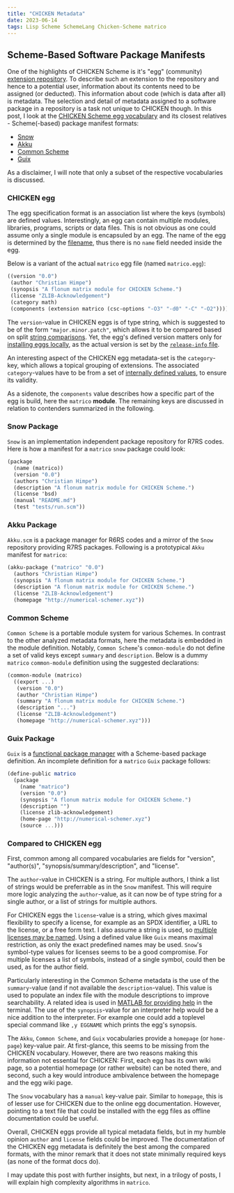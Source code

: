 ```yaml
---
title: "CHICKEN Metadata"
date: 2023-06-14
tags: Lisp Scheme SchemeLang Chicken-Scheme matrico
---
```


## Scheme-Based Software Package Manifests

One of the highlights of CHICKEN Scheme is it's "egg" (community) [extension repository](http://eggs.call-cc.org/5/).
To describe such an extension to the repository and hence to a potential user,
information about its contents need to be assigned (or deducted).
This information about code (which is data after all) is metadata.
The selection and detail of metadata assigned to a software package in a repository is a task not unique to CHICKEN though.
In this post, I look at the [CHICKEN Scheme egg vocabulary](http://wiki.call-cc.org/man/5/Egg%20specification%20format) and its closest relatives - Scheme(-based) package manifest formats:

* [Snow](https://snow-fort.org/doc/spec/)
* [Akku](https://gitlab.com/akkuscm/akku/-/blob/master/Akku.manifest)
* [Common Scheme](http://synthcode.com/scheme/common-scheme/doc/common-scheme-Z-H-6.html#node_sec_6.3.10)
* [Guix](https://guix.gnu.org/en/cookbook/en/html_node/A-_0060_0060Hello-World_0027_0027-package.html)

As a disclaimer, I will note that only a subset of the respective vocabularies is discussed.

### CHICKEN egg

The egg specification format is an association list where the keys (symbols) are defined values.
Interestingly, an egg can contain multiple modules, libraries, programs, scripts or data files.
This is not obvious as one could assume only a single module is encapsuled by an egg.
The name of the egg is determined by the [filename](http://wiki.call-cc.org/man/5/Extensions#creating-eggs),
thus there is no `name` field needed inside the egg.

Below is a variant of the actual `matrico` egg file (named `matrico.egg`):

```scheme
((version "0.0")
 (author "Christian Himpe")
 (synopsis "A flonum matrix module for CHICKEN Scheme.")
 (license "ZLIB-Acknowledgement")
 (category math)
 (components (extension matrico (csc-options "-O3" "-d0" "-C" "-O2"))))
```

The `version`-value in CHICKEN eggs is of type string, which is suggested to be of the form `"major.minor.patch"`,
which allows it to be compared based on split [string comparisons](http://api.call-cc.org/5/doc/semantic-version/version-compare).
Yet, the egg's defined version matters only for [installing eggs locally](http://wiki.call-cc.org/man/5/Egg%20specification%20format#version),
as the actual version is set by the [`release-info` file](http://wiki.call-cc.org/releasing-your-egg#creating-a-release-info-file).

An interesting aspect of the CHICKEN egg metadata-set is the `category`-key,
which allows a topical grouping of extensions.
The associated `category`-values have to be from a set of [internally defined values](http://wiki.call-cc.org/eggs%20tutorial#egg-categories),
to ensure its validity.

As a sidenote, the `components` value describes how a specific part of the egg is build, here the `matrico` **module**.
The remaining keys are discussed in relation to contenders summarized in the following.

### Snow Package

`Snow` is an implementation independent package repository for R7RS codes.
Here is how a manifest for a `matrico` `snow` package could look:

```scheme
(package
  (name (matrico))
  (version "0.0")
  (authors "Christian Himpe")
  (description "A flonum matrix module for CHICKEN Scheme.")
  (license 'bsd)
  (manual "README.md")
  (test "tests/run.scm"))
```

### Akku Package

`Akku.scm` is a package manager for R6RS codes and a mirror of the `Snow` repository providing R7RS packages.
Following is a prototypical `Akku` manifest for `matrico`:

```scheme
(akku-package ("matrico" "0.0")
  (authors "Christian Himpe")
  (synopsis "A flonum matrix module for CHICKEN Scheme.")
  (description "A flonum matrix module for CHICKEN Scheme.")
  (license "ZLIB-Acknowledgement")
  (homepage "http://numerical-schemer.xyz"))
```

### Common Scheme

`Common Scheme` is a portable module system for various Schemes.
In contrast to the other analyzed metadata formats,
here the metadata is embedded in the module definition.
Notably, `Common Scheme`'s `common-module` do not define a set of valid keys except `summary` and `description`.
Below is a dummy `matrico` `common-module` definition using the suggested declarations:

```scheme
(common-module (matrico)
  ((export ...)
   (version "0.0")
   (author "Christian Himpe")
   (summary "A flonum matrix module for CHICKEN Scheme.")
   (description "...")
   (license "ZLIB-Acknowledgement")
   (homepage "http://numerical-schemer.xyz")))
```

### Guix Package

`Guix` is a [functional package manager](https://en.wikipedia.org/wiki/GNU_Guix) with a Scheme-based package definition.
An incomplete definition for a `matrico` `Guix` package follows:

```scheme
(define-public matrico
  (package
    (name "matrico")
    (version "0.0")
    (synopsis "A flonum matrix module for CHICKEN Scheme.")
    (description "")
    (license zlib-acknowledgement)
    (home-page "http://numerical-schemer.xyz")
    (source ...)))
```

### Compared to CHICKEN egg

First, common among all compared vocabularies are fields for "version", "author(s)", "synopsis/summary/description", and "license".

The `author`-value in CHICKEN is a string.
For multiple authors, I think a list of strings would be preferrable as in the `Snow` manifest.
This will require more logic analyzing the `author`-value, as it can now be of type string for a single author, or a list of strings for multiple authors.

For CHICKEN eggs the `license`-value is a string, which gives maximal flexibility to specify a license,
for example as an SPDX identifier, a URL to the license, or a free form text.
I also assume a string is used, so [multiple licenses may be named](http://wiki.call-cc.org/eggs-licensing#egg-metafile-tagging).
Using a defined value like `Guix` means maximal restriction, as only the exact predefined names may be used.
`Snow`'s symbol-type values for licenses seems to be a good compromise.
For multiple licenses a list of symbols, instead of a single symbol, could then be used, as for the author field.

Particularly interesting in the Common Scheme metadata is the use of the `summary`-value (and if not available the `description`-value).
This value is used to populate an index file with the module descriptions to improve searchability.
A related idea is used in [MATLAB for providing help](https://www.mathworks.com/help/matlab/matlab_prog/add-help-for-your-program.html) in the terminal.
The use of the `synopsis`-value for an interpreter help would be a nice addition to the interpreter.
For example one could add a toplevel special command like `,y EGGNAME` which prints the egg's synopsis.

The `Akku`, `Common Scheme`, and `Guix` vocabularies provide a `homepage` (or `home-page`) key-value pair.
At first-glance, this seems to be missing from the CHICKEN vocabulary.
However, there are two reasons making this information not essential for CHICKEN:
First, each egg has its own wiki page, so a potential homepage (or rather website) can be noted there,
and second, such a key would introduce ambivalence between the homepage and the egg wiki page.

The `Snow` vocabulary has a `manual` key-value pair.
Similar to `homepage`, this is of lesser use for CHICKEN due to the online egg documentation.
However, pointing to a text file that could be installed with the egg files as offline documentation could be useful.

Overall, CHICKEN eggs provide all typical metadata fields,
but in my humble opinion `author` and `license` fields could be improved.
The documentation of the CHICKEN egg metadata is definitely the best among the compared formats,
with the minor remark that it does not state minimally required keys (as none of the format docs do).

I may update this post with further insights,
but next, in a trilogy of posts, I will explain high complexity algorithms in `matrico`.
